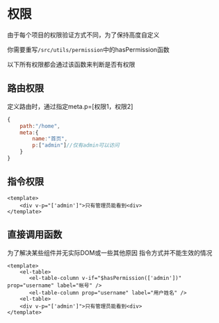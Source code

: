 # 权限

由于每个项目的权限验证方式不同，为了保持高度自定义

你需要重写```/src/utils/permission```中的hasPermission函数

以下所有权限都会通过该函数来判断是否有权限

## 路由权限

定义路由时，通过指定meta.p=[权限1，权限2]
```javascript
{
    path:"/home",
    meta:{
        name:"首页",
        p:["admin"]//仅有admin可以访问
    }
}

```

## 指令权限
```vue
<template>
    <div v-p="['admin']">只有管理员能看到<div>
</template>
```

## 直接调用函数
为了解决某些组件并无实际DOM或一些其他原因 指令方式并不能生效的情况

```vue {3}
<template>
    <el-table>
       <el-table-column v-if="$hasPermission(['admin'])"  prop="username" label="帐号" />
       <el-table-column prop="username" label="用户姓名" />
    <el-table>
    <div v-p="['admin']">只有管理员能看到<div>
</template>
```